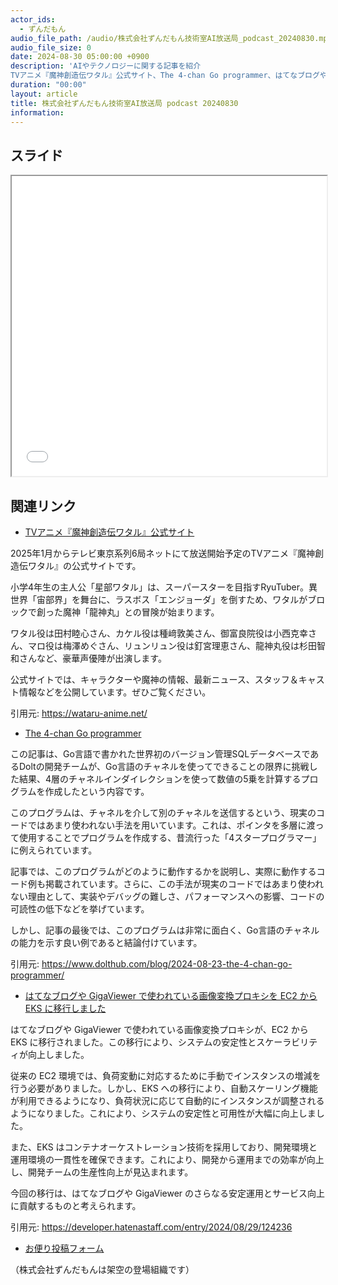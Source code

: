 ```yaml
---
actor_ids:
  - ずんだもん
audio_file_path: /audio/株式会社ずんだもん技術室AI放送局_podcast_20240830.mp3
audio_file_size: 0
date: 2024-08-30 05:00:00 +0900
description: 'AIやテクノロジーに関する記事を紹介  
TVアニメ『魔神創造伝ワタル』公式サイト、The 4-chan Go programmer、はてなブログや GigaViewer で使われている画像変換プロキシを EC2 から EKS に移行しました'
duration: "00:00"
layout: article
title: 株式会社ずんだもん技術室AI放送局 podcast 20240830
information: 
---
```


## スライド

<iframe src="/slides/20240830/" target="_blank" rel="noreferrer noopener" width="100%" height="480"></iframe>

## 関連リンク


- [TVアニメ『魔神創造伝ワタル』公式サイト](https://wataru-anime.net/)  


2025年1月からテレビ東京系列6局ネットにて放送開始予定のTVアニメ『魔神創造伝ワタル』の公式サイトです。

小学4年生の主人公「星部ワタル」は、スーパースターを目指すRyuTuber。異世界「宙部界」を舞台に、ラスボス「エンジョーダ」を倒すため、ワタルがブロックで創った魔神「龍神丸」との冒険が始まります。

ワタル役は田村睦心さん、カケル役は種﨑敦美さん、御富良院役は小西克幸さん、マロ役は梅澤めぐさん、リュンリュン役は釘宮理恵さん、龍神丸役は杉田智和さんなど、豪華声優陣が出演します。

公式サイトでは、キャラクターや魔神の情報、最新ニュース、スタッフ＆キャスト情報などを公開しています。ぜひご覧ください。 


引用元: https://wataru-anime.net/


- [The 4-chan Go programmer](https://www.dolthub.com/blog/2024-08-23-the-4-chan-go-programmer/)  


この記事は、Go言語で書かれた世界初のバージョン管理SQLデータベースであるDoltの開発チームが、Go言語のチャネルを使ってできることの限界に挑戦した結果、4層のチャネルインダイレクションを使って数値の5乗を計算するプログラムを作成したという内容です。

このプログラムは、チャネルを介して別のチャネルを送信するという、現実のコードではあまり使われない手法を用いています。これは、ポインタを多層に渡って使用することでプログラムを作成する、昔流行った「4スタープログラマー」に例えられています。

記事では、このプログラムがどのように動作するかを説明し、実際に動作するコード例も掲載されています。さらに、この手法が現実のコードではあまり使われない理由として、実装やデバッグの難しさ、パフォーマンスへの影響、コードの可読性の低下などを挙げています。

しかし、記事の最後では、このプログラムは非常に面白く、Go言語のチャネルの能力を示す良い例であると結論付けています。


引用元: https://www.dolthub.com/blog/2024-08-23-the-4-chan-go-programmer/


- [はてなブログや GigaViewer で使われている画像変換プロキシを EC2 から EKS に移行しました](https://developer.hatenastaff.com/entry/2024/08/29/124236)  



はてなブログや GigaViewer で使われている画像変換プロキシが、EC2 から EKS に移行されました。この移行により、システムの安定性とスケーラビリティが向上しました。

従来の EC2 環境では、負荷変動に対応するために手動でインスタンスの増減を行う必要がありました。しかし、EKS への移行により、自動スケーリング機能が利用できるようになり、負荷状況に応じて自動的にインスタンスが調整されるようになりました。これにより、システムの安定性と可用性が大幅に向上しました。

また、EKS はコンテナオーケストレーション技術を採用しており、開発環境と運用環境の一貫性を確保できます。これにより、開発から運用までの効率が向上し、開発チームの生産性向上が見込まれます。

今回の移行は、はてなブログや GigaViewer のさらなる安定運用とサービス向上に貢献するものと考えられます。 


引用元: https://developer.hatenastaff.com/entry/2024/08/29/124236



- [お便り投稿フォーム](https://forms.gle/ffg4JTfqdiqK62qf9)

（株式会社ずんだもんは架空の登場組織です）
